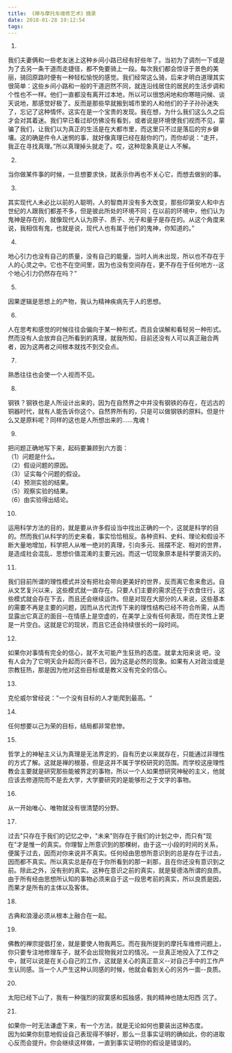 ```yaml
---
title: 《禅与摩托车维修艺术》摘录
date: 2018-01-28 19:12:54
tags:
---
```


1.

我们夫妻俩和一些老友迷上这种乡间小路已经有好些年了。当初为了调剂一下或是为了去另一条干道而走捷径，都不免要骑上一段。每次我们都会惊讶于景色的美丽，骑回原路时便有一种轻松愉悦的感觉。我们经常这么骑，后来才明白道理其实很简单：这些乡间小路和一般的干道迥然不同，就连沿线居住的居民的生活步调和个性也不一样。他们一直都没有离开过本地，所以可以很悠闲地和你寒暄问候、谈天说地，那感觉好极了。反而是那些早就搬到城市里的人和他们的子子孙孙迷失了，忘记了这种情怀。这实在是一个宝贵的发现。我在想，为什么我们这么久之后才会对其着迷。我们早已看过却仿佛没有看到，或者说是环境使我们视而不见，蒙骗了我们，让我们以为真正的生活是在大都市里，而这里只不过是落后的穷乡僻壤。这的确是件令人迷惘的事，就好像真理已经在敲你的门，而你却说：“走开，我正在寻找真理。”所以真理掉头就走了。哎，这种现象真是让人不解。

2.

当你做某件事的时候，一旦想要求快，就表示你再也不关心它，而想去做别的事。

3.

其实现代人未必比以前的人聪明，人的智商并没有多大改变，那些印第安人和中古世纪的人跟我们都差不多，但是彼此所处的环境不同；在以前的环境中，他们认为鬼神是存在的，就像现代人认为原子、质子、光子和量子是存在的。从这个角度来说，我相信有鬼，也就是说，现代人也有属于他们的鬼神，你知道的。”

4.

地心引力也没有自己的质量，没有自己的能量，当时人尚未出现，所以也不存在于人的心灵之中。它也不在空间里，因为也没有空间存在，更不存在于任何地方--这个地心引力仍然存在吗？”

5.

因果逻辑是思想上的产物，我认为精神疾病先于人的思想。

6.

人在思考和感觉的时候往往会偏向于某一种形式，而且会误解和看轻另一种形式。然而没有人会放弃自己所看到的真理，就我所知，目前还没有人可以真正融合两者，因为这两者之间根本就找不到交会点。

7.

熟悉往往也会使一个人视而不见。

8.

钢铁？钢铁也是人所设计出来的，因为在自然界之中并没有钢铁的存在，在远古的铜器时代，就有人能告诉你这个。自然界所有的，只是可以做钢铁的原料。但是什么又是原料呢？同样的这也是人所想出来的……鬼魂！

9.

把问题正确地写下来，起码要兼顾到六方面：   
（1）问题是什么。   
（2）假设问题的原因。   
（3）证实每个问题的假设。   
（4）预测实验的结果。   
（5）观察实验的结果。   
（6）由实验得出结论。

10.

运用科学方法的目的，就是要从许多假设当中找出正确的一个，这就是科学的目的。然而我们从科学的历史来看，事实恰恰相反。各种资料、史料、理论和假设不断大量地增加，科学把人从唯一绝对的真理，引向多元、摇摆不定、相对的世界，是造成社会混乱、思想价值混淆的主要元凶。而这一切现象原本是科学要消灭的。

11.

我们目前所谓的理性模式并没有把社会带向更美好的世界，反而离它愈来愈远。自从文艺复兴以来，这些模式就一直存在。只要人们主要的需求还在于衣食住行，这些模式就会存在下去，而且还会继续运作。但是对现在大部分的人来说，这些基本的需要不再是主要的问题，因而从古代流传下来的理性结构已经不符合所需，从而显露出它真正的面目--在情感上是空虚的，在美学上没有任何表现，而在灵性上更是一片空白。这就是它的现状，而且它还会持续很长的一段时间。

12.

如果你对事情有完全的信心，就不太可能产生狂热的态度。就拿太阳来说 吧，没有人会为了它明天会升起而兴奋不已，因为这是必然的现象。如果有人对政治或是宗教狂热，那是因为他对这些目标或是教义没有完全的信心。

13.

克伦威尔曾经说："一个没有目标的人才能爬到最高。“

14.

任何想要以己为荣的目标，结局都非常悲惨。

15.

哲学上的神秘主义认为真理是无法界定的，自有历史以来就存在，只能通过非理性的方式了解。这就是禅的根基，但是这并不属于学校研究的范围。而学校这座理性教会主要就是研究那些能被界定的事物，所以一个人如果想研究神秘的主义，他就应该去修道院而不是去大学，大学要研究的是能够形之于文字的事物。

16.

从一开始唯心、唯物就没有很清楚的分野。

17.

过去"只存在于我们的记忆之中，"未来"则存在于我们的计划之中，而只有"现在"才是惟一的真实。你理智上所意识到的那棵树，由于这一小段的时间的关系，便属于过去，因而对你来说并不真实。任何经由思想所意识到的总是存在于过去，因而都不真实。所以真实总是存在于你所看到的那一刹那，且在你还没有意识到之前。除此之外，没有别的真实。这种在意识之前的真实，就是斐德洛所谓的良质。由于所有经由思想所认知的事物必须来自于这一段思考前的真实，所以良质是因，而果才是所有的主体以及客体。   

18.

古典和浪漫必须从根本上融合在一起。

19.

佛教的禅宗提倡打坐，就是要使人物我两忘。而在我所提到的摩托车维修问题上，你只要专注地修理车子，就不会出现物我对立的情况。一旦真正地投入了工作之中，就可以说是在关心自己的工作，这就是关心的真正意义--对自己手中的工作产生认同感。当一个人产生这种认同感的时候，他就会看到关心的另外一面--良质。

20.

太阳已经下山了，我有一种强烈的寂寞感和孤独感，我的精神也随太阳西 沉了。

21.

如果你一时无法谦虚下来，有一个方法，就是无论如何也要装出这种态度。   
因为如果你刻意地假设自己表现得不够好，那么一旦事实证明的确如此，你的进取心反而会提升。你会继续这样做，一直到事实证明你的假设是错误的。